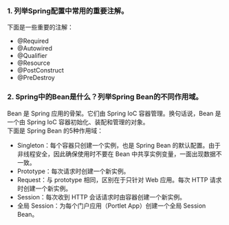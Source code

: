 ### 1. 列举Spring配置中常用的重要注解。
下面是一些重要的注解：

- @Required
- @Autowired
- @Qualifier
- @Resource
- @PostConstruct
- @PreDestroy

### 2. Spring中的Bean是什么？列举Spring Bean的不同作用域。
Bean 是 Spring 应用的骨架。它们由 Spring IoC 容器管理。换句话说，Bean 是一个由 Spring IoC 容器初始化、装配和管理的对象。   
下面是 Spring Bean 的5种作用域：

- Singleton：每个容器只创建一个实例，也是 Spring Bean 的默认配置。由于非线程安全，因此确保使用时不要在 Bean 中共享实例变量，一面出现数据不一致。
- Prototype：每次请求时创建一个新实例。
- Request：与 prototype 相同，区别在于只针对 Web 应用。每次 HTTP 请求时创建一个新实例。
- Session：每次收到 HTTP 会话请求时由容器创建一个新实例。
- 全局 Session：为每个门户应用（Portlet App）创建一个全局 Session Bean。

